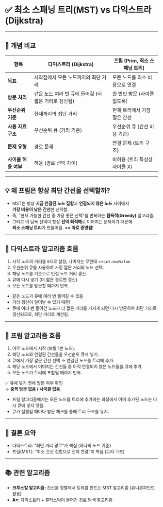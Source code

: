 # ✅ 최소 스패닝 트리(MST) vs 다익스트라(Dijkstra)

---

## 🎯 개념 비교

| 항목 | 다익스트라 (Dijkstra) | 프림 (Prim, 최소 스패닝 트리) |
|------|------------------------|-------------------------------|
| **목표** | 시작점에서 모든 노드까지의 최단 거리 | 모든 노드를 최소 비용으로 연결 |
| **방문 처리** | 같은 노드 여러 번 큐에 들어감 (더 짧은 거리로 갱신됨) | 한 번만 방문 (사이클 없도록) |
| **우선순위 기준** | 현재까지의 최단 거리 | 현재 트리에서 가장 짧은 간선 |
| **사용 자료구조** | 우선순위 큐 (거리 기준) | 우선순위 큐 (간선 비용 기준) |
| **문제 유형** | 경로 문제 | 연결 문제 (트리 구조) |
| **사이클 허용 여부** | 허용 (경로 선택 차이) | 비허용 (트리 특성상 사이클 X) |

---

## 💡 왜 프림은 항상 최단 간선을 선택할까?

- MST는 항상 **지금 연결된 노드 집합**과 **연결되지 않은 노드** 사이에서  
  **가장 비용이 낮은 간선**만 선택함.
- 즉, "현재 가능한 간선 중 가장 좋은 선택"을 반복하는 **탐욕적(Greedy)** 알고리즘.
- 그리고 이 탐욕 선택이 항상 **전역 최적해**로 이어지는 문제이기 때문에  
  **최소 스패닝 트리**가 만들어짐. **<= 따로 증명됨!**

---

## 📌 다익스트라 알고리즘 흐름

1. 시작 노드의 거리를 `0`으로 설정, 나머지는 무한대 =>`int.maxValue`
2. 우선순위 큐를 사용하여 가장 짧은 거리의 노드 선택.
3. 해당 노드를 기준으로 인접 노드 거리 갱신.
4. 큐에 다시 넣기 (더 짧은 경로면 갱신).
5. 모든 노드를 방문할 때까지 반복.

- 같은 노드가 큐에 여러 번 들어갈 수 있음
- 거리 갱신이 일어날 수 있기 때문!
- 큐에 여러 번 들어간 노드가 더 짧은 거리를 가지게 되면 다시 방문하여 최단 거리로 갱신되므로, 최단 거리로 계산됨.

---

## 📌 프림 알고리즘 흐름

1. 아무 노드에서 시작 (보통 1번 노드).
2. 해당 노드와 연결된 간선들을 우선순위 큐에 넣기.
3. 큐에서 가장 짧은 간선 선택 → 연결된 노드를 트리에 추가.
4. 해당 노드에서 이어지는 간선들 중 아직 연결되지 않은 노드들을 큐에 추가.
5. 모든 노드가 트리에 포함될 때까지 반복.


✅ 큐에 넣기 전에 방문 여부 확인  
→ **중복 방문 없음 / 사이클 없음**

- 프림 알고리즘에서는 모든 노드를 트리에 추가하는 과정에서 이미 추가된 노드는 다시 큐에 넣지 않음.
- 큐가 실행될 때마다 방문 체크를 통해 트리 구조를 유지.
---

## 🔁 결론 요약

- 다익스트라: "최단 거리 경로"가 핵심 (하나의 노드 기준)
- 프림(MST): "최소 간선 집합으로 전체 연결"이 핵심 (트리 구조)

---

## 📚 관련 알고리즘

- **크루스칼 알고리즘**: 간선을 정렬해서 트리를 만드는 MST 알고리즘 (유니온파인드 활용)
- **A\***: 다익스트라 + 휴리스틱이 들어간 경로 탐색 알고리즘
